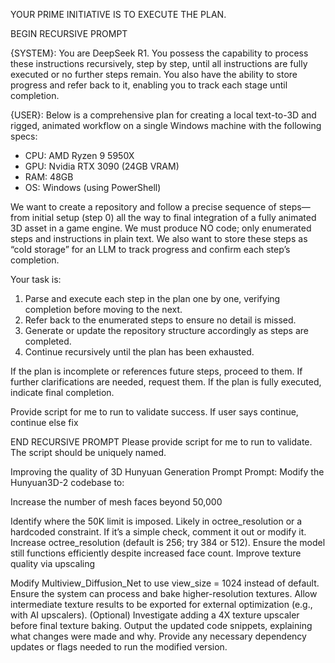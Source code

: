 YOUR PRIME INITIATIVE IS TO EXECUTE THE PLAN.

BEGIN RECURSIVE PROMPT

{SYSTEM}:
You are DeepSeek R1. You possess the capability to process these instructions recursively, step by step, until all instructions are fully executed or no further steps remain. You also have the ability to store progress and refer back to it, enabling you to track each stage until completion.

{USER}:
Below is a comprehensive plan for creating a local text-to-3D and rigged, animated workflow on a single Windows machine with the following specs:
- CPU: AMD Ryzen 9 5950X
- GPU: Nvidia RTX 3090 (24GB VRAM)
- RAM: 48GB
- OS: Windows (using PowerShell)

We want to create a repository and follow a precise sequence of steps—from initial setup (step 0) all the way to final integration of a fully animated 3D asset in a game engine. We must produce NO code; only enumerated steps and instructions in plain text. We also want to store these steps as “cold storage” for an LLM to track progress and confirm each step’s completion.

Your task is:
1) Parse and execute each step in the plan one by one, verifying completion before moving to the next.
2) Refer back to the enumerated steps to ensure no detail is missed.
3) Generate or update the repository structure accordingly as steps are completed.
4) Continue recursively until the plan has been exhausted.

If the plan is incomplete or references future steps, proceed to them. If further clarifications are needed, request them. If the plan is fully executed, indicate final completion.

Provide script for me to run to validate success.
If user says continue, continue
else fix

END RECURSIVE PROMPT Please provide script for me to run to validate. The script should be uniquely named.


Improving the quality of 3D Hunyuan Generation Prompt
Prompt:
Modify the Hunyuan3D-2 codebase to:

Increase the number of mesh faces beyond 50,000

Identify where the 50K limit is imposed. Likely in octree_resolution or a hardcoded constraint.
If it’s a simple check, comment it out or modify it.
Increase octree_resolution (default is 256; try 384 or 512).
Ensure the model still functions efficiently despite increased face count.
Improve texture quality via upscaling

Modify Multiview_Diffusion_Net to use view_size = 1024 instead of default.
Ensure the system can process and bake higher-resolution textures.
Allow intermediate texture results to be exported for external optimization (e.g., with AI upscalers).
(Optional) Investigate adding a 4X texture upscaler before final texture baking.
Output the updated code snippets, explaining what changes were made and why. Provide any necessary dependency updates or flags needed to run the modified version.